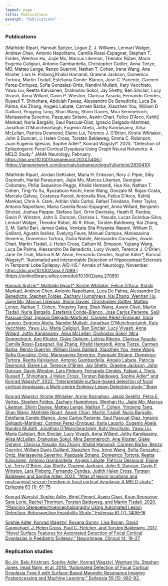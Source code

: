```yaml
---
layout: page
title: Publications
excerpt: "Publications"
---
```



### Publications

[Mathilde Ripart, Hannah Spitzer, Logan Z. J. Williams, Lennart Walger, Andrew Chen, Antonio Napolitano, Camilla Rossi-Espagnet, Stephen T. Foldes, Wenhan Hu, Jiajie Mo, Marcus Likeman, Theodor Rüber, Maria Eugenia Caligiuri, Antonio Gambardella, Christopher Guttler, Anna Tietze, MD, Matteo Lenge, Renzo Guerrini, Nathan T. Cohen, Irene Wang, Ane Kloster, Lars H. Pinborg,Khalid Hamandi, Graeme Jackson, Domenico Tortora, Martin Tisdall, Estefania Conde-Blanco, Jose C. Pariente, Carmen Perez-Enriquez, Sofia Gonzalez-Ortiz, Nandini Mullatti, Katy Vecchiato, Yawu Liu, Reetta Kalviainen, Drahoslav Sokol, Jay Shetty, Ben Sinclair, Lucy Vivash, Anna Willard, Gavin P. Winston, Clarissa Yasuda, Fernando Cendes, Russell T. Shinohara, Abdulah Fawaz, Alessandro De Benedictis, Luca De Palma, Kai Zhang, Angelo Labate, Carmen Barba, Xiaozhen You, William D Gaillard, Yingying Tang, Shan Wang, Shirin Davies, Mira Semmelroch, Mariasavina Severino, Pasquale Striano, Aswin Chari, Felice D'Arco, Kshitij Mankad, Nuria Bargallo, Saul Pascual-Diaz, Ignacio Delgado-Martinez, Jonathan O'Muircheartaigh, Eugenio Abela, Jothy Kandasamy, Ailsa McLellan, Patricia Desmond, Elaine Lui, Terence J. O'Brien, Kirstie Whitaker, John S Duncan, J. Helen Cross, Torsten Baldeweg, Emma C. Robinson, Juan Eugenio Iglesias, Sophie Adler\*, Konrad Wagstyl\*. 2025. “Detection of Epileptogenic Focal Cortical Dysplasia Using Graph Neural Networks: A MELD Study.” JAMA Neurology, February. https://doi.org/10.1001/jamaneurol.2024.5406.](https://jamanetwork.com/journals/jamaneurology/fullarticle/2830410)

[Mathilde Ripart, Jordan DeKraker, Maria H. Eriksson, Rory J. Piper, Siby Gopinath, Harilal Parasuram, Jiajie Mo, Marcus Likeman, Georgian Ciobotaru, Philip Sequeiros-Peggs, Khalid Hamandi, Hua Xie, Nathan T. Cohen, Ting-Yu Su, Ryuzaburo Kochi, Irene Wang, Gonzalo M. Rojas-Costa, Marcelo Gálvez, Costanza Parodi, Antonella Riva, Felice D'Arco, Kshitij Mankad, Chris A. Clark, Adrián Valls Carbó, Rafael Toledano, Peter Taylor, Antonio Napolitano, Maria Camilla Rossi-Espagnet, Anna Willard, Benjamin Sinclair, Joshua Pepper, Stefano Seri, Orrin Devinsky, Heath R. Pardoe, Gavin P. Winston, John S. Duncan, Clarissa L. Yasuda, Lucas Scárdua-Silva, Lennart Walger, Theodor Rüber, Ali R. Khan, Torsten Baldeweg, Kai Zhang, S. M. Saiful Bari, James Galea, Venkata Sita Priyanka Illapani, William D. Gaillard, Agustín Ibáñez, Evelyng Faure, Manuel Campos, Mariasavina Severino, Domenico Tortora, Giulia Nobile, Alessandro Consales, Aswin Chari, Martin Tisdall, J. Helen Cross, Callum M. Simpson, Yujiang Wang, Luca De Palma, Alessandro De Benedictis, Lucy Vivash, Terence J. O'Brien, Jane De Tisdi, Marina K.M. Alvim, Fernando Cendes, Sophie Adler\*, Konrad Wagstyl\*. “Automated and Interpretable Detection of Hippocampal Sclerosis in Temporal Lobe Epilepsy: AID-HS.” Annals of Neurology, November. https://doi.org/10.1002/ana.27089.](https://onlinelibrary.wiley.com/doi/10.1002/ana.27089)

[Hannah Spitzer\*, Mathilde Ripart\*, Kirstie Whitaker, Felice D'Arco, Kshitij Mankad, Andrew Chen, Antonio Napolitano, Luca De Palma, Alessandro De Benedictis, Stephen Foldes, Zachary Humphreys, Kai Zhang, Wenhan Hu, Jiajie Mo, Marcus Likeman, Shirin Davies, Christopher Guttler, Matteo Lenge, Nathan T. Cohen, Yingying Tang, Shan Wang, Aswin Chari, Martin Tisdall, Nuria Bargallo, Estefanía Conde-Blanco, Jose Carlos Pariente, Saül Pascual-Diaz, Ignacio Delgado-Martínez, Carmen Pérez-Enríquez, Ilaria Lagorio, Eugenio Abela, Nandini Mullatti, Jonathan O'Muircheartaigh, Katy Vecchiato, Yawu Liu, Maria Caligiuri, Ben Sinclair, Lucy Vivash, Anna Willard, Jothy Kandasamy, Ailsa McLellan, Drahoslav Sokol, Mira Semmelroch, Ane Kloster, Giske Opheim, Letícia Ribeiro, Clarissa Yasuda, Camilla Rossi-Espagnet, Kai Zhang, Khalid Hamandi, Anna Tietze, Carmen Barba, Renzo Guerrini, William Davis Gaillard, Xiaozhen You, Irene Wang, Sofía González-Ortiz, Mariasavina Severino, Pasquale Striano, Domenico Tortora, Reetta Kalviainen, Antonio Gambardella, Angelo Labate, Patricia Desmond, Elaine Lui, Terence O'Brien, Jay Shetty, Graeme Jackson, John Duncan, Gavin Winston, Lars Pinborg, Fernando Cendes, Fabian J. Theis, Russell T. Shinohara, J Helen Cross, Torsten Baldeweg, Sophie Adler\* and Konrad Wagstyl\*. 2022. "Interpretable surface-based detection of focal cortical dysplasias: a Multi-centre Epilepsy Lesion Detection study." Brain](https://www.medrxiv.org/content/10.1101/2021.12.13.21267721v1)

[Konrad Wagstyl, Kirstie Whitaker, Armin Raznahan, Jakob Seidlitz, Petra E. Vertes, Stephen Foldes, Zachary Humphreys, Wenhan Hu, Jiajie Mo, Marcus Likeman, Shirin Davies, Matteo Lenge, Nathan T. Cohen, Yingying Tang, Shan Wang, Mathilde Ripart, Aswin Chari, Martin Tisdall, Nuria Bargallo, Estefania Conde-Blanco, Jose Carlos Pariente, Saul Pascual-Diaz, Ignacio Delgado-Martinez, Carmen Perez-Enriquez, Ilaria Lagorio, Eugenio Abela, Nandini Mullatti, Jonathan O'Muircheartaigh, Katy Vecchiato, Yawu Liu, Maria Caligiuri, Ben Sinclair, Lucy Vivash, Anna Willard, Jothy Kandasamy, Ailsa McLellan, Drahoslav Sokol, Mira Semmelroch, Ane Kloster, Giske Opheim, Clarissa Yasuda, Kai Zhang, Khalid Hamandi, Carmen Barba, Renzo Guerrini, William Davis Gaillard, Xiaozhen You, Irene Wang, Sofia Gonzalez-Ortiz, Mariasavina Severino, Pasquale Striano, Domenico Tortora, Reetta Kalviainen, Antonio Gambardella, Angelo Labate, Patricia Desmond, Elaine Lui, Terry O'Brien, Jay Shetty, Graeme Jackson, John S. Duncan, Gavin P. Winston, Lars Pinborg, Fernando Cendes, Judith Helen Cross, Torsten Baldeweg and Sophie Adler. 2022. "Atlas of lesion locations and postsurgical seizure freedom in focal cortical dysplasia: A MELD study." Epilepsia 63 (1): 61-75](https://onlinelibrary.wiley.com/doi/10.1111/epi.17130)

[Konrad Wagstyl, Sophie Adler, Birgit Pimpel, Aswin Chari, Kiran Seunarine, Sara Lorio, Rachel Thornton, Torsten Baldeweg, and Martin Tisdall. 2020. “Planning Stereoelectroencephalography Using Automated Lesion Detection: Retrospective Feasibility Study.” Epilepsia 61 (7): 1406–16](https://pubmed.ncbi.nlm.nih.gov/32533794/)

[Sophie Adler, Konrad Wagstyl, Roxana Gunny, Lisa Ronan, David Carmichael, J. Helen Cross, Paul C. Fletcher, and Torsten Baldeweg. 2017. “Novel Surface Features for Automated Detection of Focal Cortical Dysplasias in Paediatric Epilepsy.” NeuroImage. Clinical 14: 18–27](https://www.sciencedirect.com/science/article/pii/S2213158216302674?via%3Dihub)


### Replication studies
[Bo Jin, Balu Krishnan, Sophie Adler, Konrad Wagstyl, Wenhan Hu, Stephen Jones, Imad Najm, et al. 2018. “Automated Detection of Focal Cortical Dysplasia Type II with Surface-Based Magnetic Resonance Imaging Postprocessing and Machine Learning.” Epilepsia 59 (5): 982–92.](https://pubmed.ncbi.nlm.nih.gov/29637549/)

